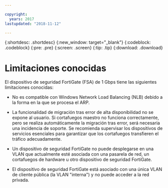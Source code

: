```yaml
---

copyright:
  years: 2017
lastupdated: "2018-11-12"

---
```


{:shortdesc: .shortdesc}
{:new_window: target="_blank"}
{:codeblock: .codeblock}
{:pre: .pre}
{:screen: .screen}
{:tip: .tip}
{:download: .download}

# Limitaciones conocidas
El dispositivo de seguridad FortiGate (FSA) de 1 Gbps tiene las siguientes limitaciones conocidas:

* No es compatible con Windows Network Load Balancing (NLB) debido a la forma en la que se procesa el ARP.

* La funcionalidad de migración tras error de alta disponibilidad no se expone al usuario. Si cortafuegos maestro no funciona correctamente, pero se realiza automáticamente la migración tras error, será necesaria una incidencia de soporte. Se recomienda supervisar los dispositivos de servicios esenciales para garantizar que los cortafuegos transfieren el tráfico adecuadamente.

* Un dispositivo de seguridad FortiGate no puede desplegarse en una VLAN que actualmente esté asociada con una pasarela de red, un cortafuegos de hardware u otro dispositivo de seguridad FortiGate.

* El dispositivo de seguridad FortiGate está asociado con una única VLAN de cliente pública (la VLAN "interna") y no puede acceder a la red privada.
